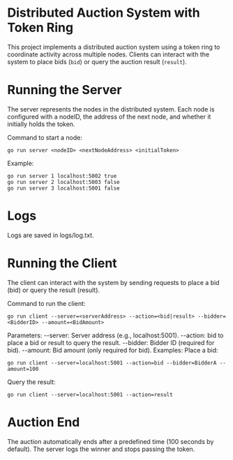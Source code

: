 # Distributed Auction System with Token Ring

This project implements a distributed auction system using a token ring to coordinate activity across multiple nodes. Clients can interact with the system to place bids (`bid`) or query the auction result (`result`).


# Running the Server
The server represents the nodes in the distributed system. Each node is configured with a nodeID, the address of the next node, and whether it initially holds the token.

Command to start a node:
```
go run server <nodeID> <nextNodeAddress> <initialToken>
```
Example:
```
go run server 1 localhost:5002 true
go run server 2 localhost:5003 false
go run server 3 localhost:5001 false
```
# Logs
Logs are saved in logs/log.txt.

# Running the Client
The client can interact with the system by sending requests to place a bid (bid) or query the result (result).

Command to run the client:
```
go run client --server=<serverAddress> --action=<bid|result> --bidder=<BidderID> --amount=<BidAmount>
```
Parameters:
--server: Server address (e.g., localhost:5001).
--action: bid to place a bid or result to query the result.
--bidder: Bidder ID (required for bid).
--amount: Bid amount (only required for bid).
Examples:
Place a bid:
```
go run client --server=localhost:5001 --action=bid --bidder=BidderA --amount=100
```
Query the result:
```
go run client --server=localhost:5001 --action=result
```

# Auction End
The auction automatically ends after a predefined time (100 seconds by default). The server logs the winner and stops passing the token.
